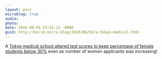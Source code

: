 ```yaml
---
layout: post
microblog: true
audio: 
photo: 
date: 2018-08-01 23:53:13 -0800
guid: http://kerim.micro.blog/2018/08/02/a-tokyo-medical.html
---
```

A [Tokyo medical school altered test scores to keep percentage of female students below 30%](http://www.asiaone.com/world/tokyo-medical-school-altered-test-scores-keep-women-out) even as number of women applicants was increasing!
